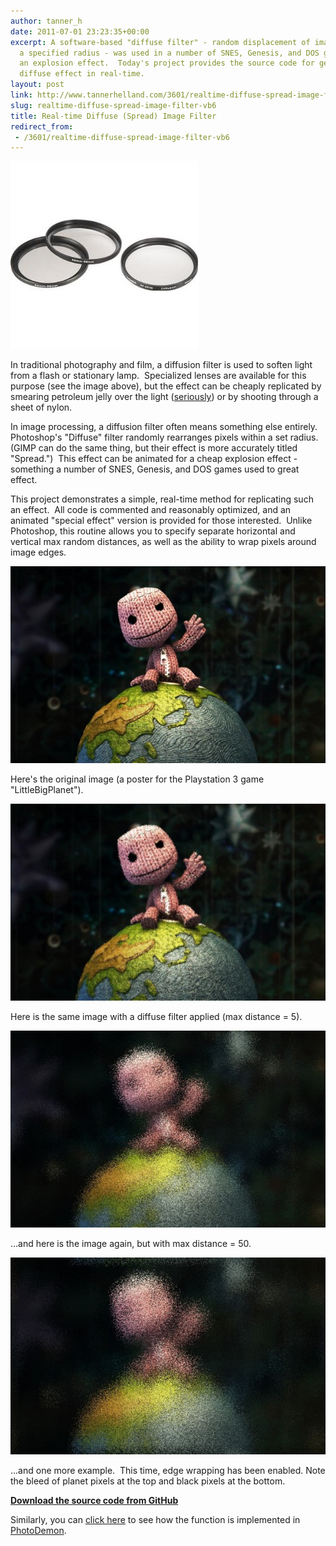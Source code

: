 ```yaml
---
author: tanner_h
date: 2011-07-01 23:23:35+00:00
excerpt: A software-based "diffuse filter" - random displacement of image pixels within
  a specified radius - was used in a number of SNES, Genesis, and DOS games to simulate
  an explosion effect.  Today's project provides the source code for generating a
  diffuse effect in real-time.
layout: post
link: http://www.tannerhelland.com/3601/realtime-diffuse-spread-image-filter-vb6/
slug: realtime-diffuse-spread-image-filter-vb6
title: Real-time Diffuse (Spread) Image Filter 
redirect_from:
 - /3601/realtime-diffuse-spread-image-filter-vb6
---
```


![One brand of camera diffusion lenses](images/camera_diffuse_filters.jpg)

In traditional photography and film, a diffusion filter is used to soften light from a flash or stationary lamp.  Specialized lenses are available for this purpose (see the image above), but the effect can be cheaply replicated by smearing petroleum jelly over the light ([seriously](http://en.wikipedia.org/wiki/Diffusion_filter)) or by shooting through a sheet of nylon.

In image processing, a diffusion filter often means something else entirely.  Photoshop's "Diffuse" filter randomly rearranges pixels within a set radius.  (GIMP can do the same thing, but their effect is more accurately titled "Spread.")  This effect can be animated for a cheap explosion effect - something a number of SNES, Genesis, and DOS games used to great effect.

This project demonstrates a simple, real-time method for replicating such an effect.  All code is commented and reasonably optimized, and an animated "special effect" version is provided for those interested.  Unlike Photoshop, this routine allows you to specify separate horizontal and vertical max random distances, as well as the ability to wrap pixels around image edges.

![LittleBigPlanet mini poster](images/LBP-600x375.jpg)

Here's the original image (a poster for the Playstation 3 game "LittleBigPlanet").

![](images/LBP_diffuse_5-600x375.jpg)

Here is the same image with a diffuse filter applied (max distance = 5).

![](images/LBP_diffuse_50-600x375.jpg)

...and here is the image again, but with max distance = 50.

![](images/LBP_diffuse_50_wrap_pixels-600x375.jpg)

...and one more example.  This time, edge wrapping has been enabled.  Note the bleed of planet pixels at the top and black pixels at the bottom.

**[Download the source code from GitHub](https://github.com/tannerhelland/vb6-code/tree/master/Diffuse-effect)**

Similarly, you can [click here](https://github.com/tannerhelland/PhotoDemon/blob/master/Forms/Effects_Stylize_Diffuse.frm) to see how the function is implemented in [PhotoDemon](https://photodemon.org).